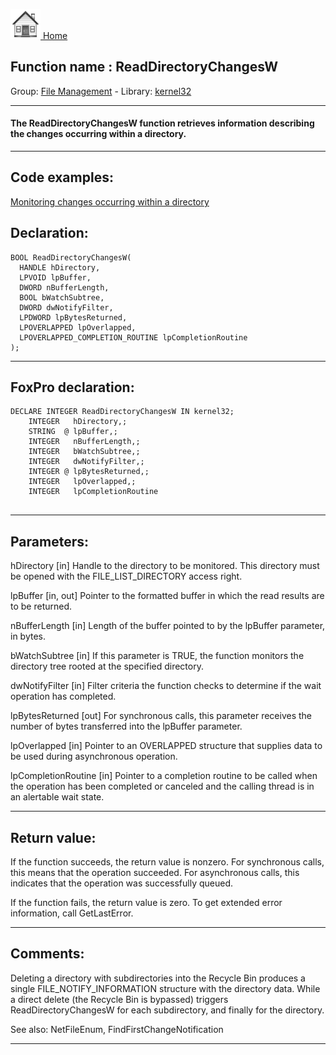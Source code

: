 [<img src="../../images/home.png"> Home ](https://github.com/VFPX/Win32API)  

## Function name : ReadDirectoryChangesW
Group: [File Management](../../functions_group.md#File_Management)  -  Library: [kernel32](../../libraries.md#kernel32)  
***  


#### The ReadDirectoryChangesW function retrieves information describing the changes occurring within a directory.
***  


## Code examples:
[Monitoring changes occurring within a directory](../../samples/sample_400.md)  

## Declaration:
```foxpro  
BOOL ReadDirectoryChangesW(
  HANDLE hDirectory,
  LPVOID lpBuffer,
  DWORD nBufferLength,
  BOOL bWatchSubtree,
  DWORD dwNotifyFilter,
  LPDWORD lpBytesReturned,
  LPOVERLAPPED lpOverlapped,
  LPOVERLAPPED_COMPLETION_ROUTINE lpCompletionRoutine
);  
```  
***  


## FoxPro declaration:
```foxpro  
DECLARE INTEGER ReadDirectoryChangesW IN kernel32;
	INTEGER   hDirectory,;
	STRING  @ lpBuffer,;
	INTEGER   nBufferLength,;
	INTEGER   bWatchSubtree,;
	INTEGER   dwNotifyFilter,;
	INTEGER @ lpBytesReturned,;
	INTEGER   lpOverlapped,;
	INTEGER   lpCompletionRoutine
  
```  
***  


## Parameters:
hDirectory 
[in] Handle to the directory to be monitored. This directory must be opened with the FILE_LIST_DIRECTORY access right.

lpBuffer 
[in, out] Pointer to the formatted buffer in which the read results are to be returned.

nBufferLength 
[in] Length of the buffer pointed to by the lpBuffer parameter, in bytes. 

bWatchSubtree 
[in] If this parameter is TRUE, the function monitors the directory tree rooted at the specified directory.

dwNotifyFilter 
[in] Filter criteria the function checks to determine if the wait operation has completed.

lpBytesReturned 
[out] For synchronous calls, this parameter receives the number of bytes transferred into the lpBuffer parameter.

lpOverlapped 
[in] Pointer to an OVERLAPPED structure that supplies data to be used during asynchronous operation. 

lpCompletionRoutine 
[in] Pointer to a completion routine to be called when the operation has been completed or canceled and the calling thread is in an alertable wait state.  
***  


## Return value:
If the function succeeds, the return value is nonzero. For synchronous calls, this means that the operation succeeded. For asynchronous calls, this indicates that the operation was successfully queued.

If the function fails, the return value is zero. To get extended error information, call GetLastError.
  
***  


## Comments:
Deleting a directory with subdirectories into the Recycle Bin produces a single FILE_NOTIFY_INFORMATION structure with the directory data. While a direct delete (the Recycle Bin is bypassed) triggers ReadDirectoryChangesW for each subdirectory, and finally for the directory.  
  
See also: NetFileEnum, FindFirstChangeNotification   
  
***  

